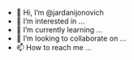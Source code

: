 - 👋 Hi, I’m @jardanijonovich
- 👀 I’m interested in ...
- 🌱 I’m currently learning ...
- 💞️ I’m looking to collaborate on ...
- 📫 How to reach me ...

<!---
jardanijonovich/jardanijonovich is a ✨ special ✨ repository because its `README.md` (this file) appears on your GitHub profile.
You can click the Preview link to take a look at your changes.
--->
